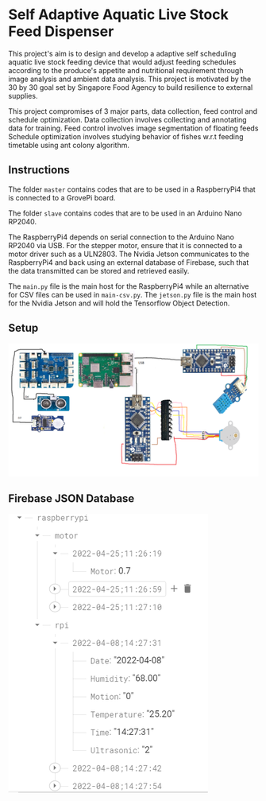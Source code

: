 # Self Adaptive Aquatic Live Stock Feed Dispenser

This project's aim is to design and develop a adaptive self scheduling aquatic live stock feeding device that would adjust feeding schedules according to the produce's appetite and nutritional requirement through image analysis and ambient data analysis. This project is motivated by the 30 by 30 goal set by Singapore Food Agency to build resilience to external supplies.

This project compromises of 3 major parts, data collection, feed control and schedule optimization.
Data collection involves collecting and annotating data for training.
Feed control involves image segmentation of floating feeds
Schedule optimization involves studying behavior of fishes w.r.t feeding timetable using ant colony algorithm.

## Instructions

The folder `master` contains codes that are to be used in a RaspberryPi4 that is connected to a GrovePi board.

The folder `slave` contains codes that are to be used in an Arduino Nano RP2040.

The RaspberryPi4 depends on serial connection to the Arduino Nano RP2040 via USB.
For the stepper motor, ensure that it is connected to a motor driver such as a ULN2803.
The Nvidia Jetson communicates to the RaspberryPi4 and back using an external database of Firebase, such that the data transmitted can be stored and retrieved easily.

The `main.py` file is the main host for the RaspberryPi4 while an alternative for CSV files can be used in `main-csv.py`.
The `jetson.py` file is the main host for the Nvidia Jetson and will hold the Tensorflow Object Detection.

## Setup
![Example 1](IOT-Setup.png)

## Firebase JSON Database

![Example 2](firebase-json-example.PNG)
